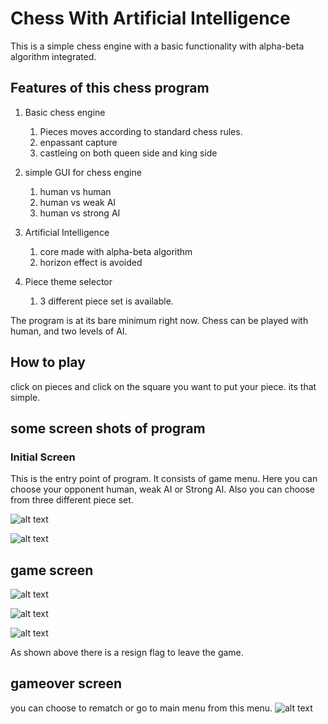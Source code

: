 
# Chess With Artificial Intelligence

This is a simple chess engine with a basic functionality with alpha-beta algorithm integrated.

## Features of this chess program

1. Basic chess engine
    1. Pieces moves according to standard chess rules.
    2. enpassant capture
    3. castleing on both queen side and king side

2. simple GUI for chess engine
    1. human vs human
    2. human vs weak AI
    3. human vs strong AI

3. Artificial Intelligence
    1. core made with alpha-beta algorithm
    2. horizon effect is avoided

4. Piece theme selector
    1. 3 different piece set is available.

The program is at its bare minimum right now. Chess can be played with human, and two levels of AI.

## How to play
click on pieces and click on the square you want to put your piece. its that simple.


## some screen shots of program

### Initial Screen

This is the entry point of program. It consists of game menu. Here you can choose your opponent human, weak AI or Strong AI.
Also you can choose from three different piece set.

![alt text](https://github.com/prashant1gh/Chess/blob/gh-pages/images/screenshots/menu.png?raw=true)

![alt text](https://github.com/prashant1gh/Chess/blob/gh-pages/images/screenshots/menu2.png?raw=true)

## game screen

![alt text](https://github.com/prashant1gh/Chess/blob/gh-pages/images/screenshots/piece-set1.png?raw=true)

![alt text](https://github.com/prashant1gh/Chess/blob/gh-pages/images/screenshots/piece-set2.png?raw=true)

![alt text](https://github.com/prashant1gh/Chess/blob/gh-pages/images/screenshots/piece-set3.png?raw=true)

As shown above there is a resign flag to leave the game.

## gameover screen

you can choose to rematch or go to main menu from this menu.
![alt text](https://github.com/prashant1gh/Chess/blob/gh-pages/images/screenshots/gameover1.png?raw=true)
